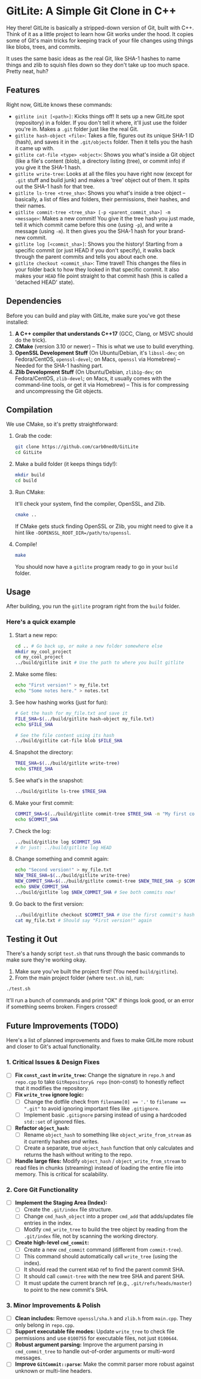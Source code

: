 # GitLite: A Simple Git Clone in C++

Hey there! GitLite is basically a stripped-down version of Git, built with C++. Think of it as a little project to learn how Git works under the hood. It copies some of Git's main tricks for keeping track of your file changes using things like blobs, trees, and commits.

It uses the same basic ideas as the real Git, like SHA-1 hashes to name things and zlib to squish files down so they don't take up too much space. Pretty neat, huh?

## Features

Right now, GitLite knows these commands:

* `gitlite init [<path>]`: Kicks things off! It sets up a new GitLite spot (repository) in a folder. If you don't tell it where, it'll just use the folder you're in. Makes a `.git` folder just like the real Git.
* `gitlite hash-object <file>`: Takes a file, figures out its unique SHA-1 ID (hash), and saves it in the `.git/objects` folder. Then it tells you the hash it came up with.
* `gitlite cat-file <type> <object>`: Shows you what's inside a Git object (like a file's content (blob), a directory listing (tree), or commit info) if you give it the SHA-1 hash.
* `gitlite write-tree`: Looks at all the files you have right now (except for `.git` stuff and build junk) and makes a 'tree' object out of them. It spits out the SHA-1 hash for that tree.
* `gitlite ls-tree <tree_sha>`: Shows you what's inside a tree object – basically, a list of files and folders, their permissions, their hashes, and their names.
* `gitlite commit-tree <tree_sha> [-p <parent_commit_sha>] -m <message>`: Makes a new commit! You give it the tree hash you just made, tell it which commit came before this one (using `-p`), and write a message (using `-m`). It then gives you the SHA-1 hash for your brand-new commit.
* `gitlite log [<commit_sha>]`: Shows you the history! Starting from a specific commit (or just HEAD if you don't specify), it walks back through the parent commits and tells you about each one.
* `gitlite checkout <commit_sha>`: Time travel! This changes the files in your folder back to how they looked in that specific commit. It also makes your `HEAD` file point straight to that commit hash (this is called a 'detached HEAD' state).

## Dependencies

Before you can build and play with GitLite, make sure you've got these installed:

1. **A C++ compiler that understands C++17** (GCC, Clang, or MSVC should do the trick).
2. **CMake** (version 3.10 or newer) – This is what we use to build everything.
3. **OpenSSL Development Stuff** (On Ubuntu/Debian, it's `libssl-dev`; on Fedora/CentOS, `openssl-devel`; on Macs, `openssl` via Homebrew) – Needed for the SHA-1 hashing part.
4. **Zlib Development Stuff** (On Ubuntu/Debian, `zlib1g-dev`; on Fedora/CentOS, `zlib-devel`; on Macs, it usually comes with the command-line tools, or get it via Homebrew) – This is for compressing and uncompressing the Git objects.

## Compilation

We use CMake, so it's pretty straightforward:

1. Grab the code:

    ```bash
    git clone https://github.com/carb0ned0/GitLite
    cd GitLite
    ```

2. Make a build folder (it keeps things tidy!):

    ```bash
    mkdir build
    cd build
    ```

3. Run CMake:

    It'll check your system, find the compiler, OpenSSL, and Zlib.

    ```bash
    cmake ..
    ```

    If CMake gets stuck finding OpenSSL or Zlib, you might need to give it a hint like `-DOPENSSL_ROOT_DIR=/path/to/openssl`.

4. Compile!

    ```bash
    make
    ```

    You should now have a `gitlite` program ready to go in your `build` folder.

## Usage

After building, you run the `gitlite` program right from the `build` folder.

### Here's a quick example

1. Start a new repo:

    ```bash
    cd .. # Go back up, or make a new folder somewhere else
    mkdir my_cool_project
    cd my_cool_project
    ../build/gitlite init # Use the path to where you built gitlite
    ```

2. Make some files:

    ```bash
    echo "First version!" > my_file.txt
    echo "Some notes here." > notes.txt
    ```

3. See how hashing works (just for fun):

    ```bash
    # Get the hash for my_file.txt and save it
    FILE_SHA=$(../build/gitlite hash-object my_file.txt)
    echo $FILE_SHA

    # See the file content using its hash
    ../build/gitlite cat-file blob $FILE_SHA
    ```

4. Snapshot the directory:

    ```bash
    TREE_SHA=$(../build/gitlite write-tree)
    echo $TREE_SHA
    ```

5. See what's in the snapshot:

    ```bash
    ../build/gitlite ls-tree $TREE_SHA
    ```

6. Make your first commit:

    ```bash
    COMMIT_SHA=$(../build/gitlite commit-tree $TREE_SHA -m "My first commit, yay!")
    echo $COMMIT_SHA
    ```

7. Check the log:

    ```bash
    ../build/gitlite log $COMMIT_SHA
    # Or just: ../build/gitlite log HEAD
    ```

8. Change something and commit again:

    ```bash
    echo "Second version!" > my_file.txt
    NEW_TREE_SHA=$(../build/gitlite write-tree)
    NEW_COMMIT_SHA=$(../build/gitlite commit-tree $NEW_TREE_SHA -p $COMMIT_SHA -m "Updated my file")
    echo $NEW_COMMIT_SHA
    ../build/gitlite log $NEW_COMMIT_SHA # See both commits now!
    ```

9. Go back to the first version:

    ```bash
    ../build/gitlite checkout $COMMIT_SHA # Use the first commit's hash
    cat my_file.txt # Should say "First version!" again
    ```

## Testing it Out

There's a handy script `test.sh` that runs through the basic commands to make sure they're working okay.

1. Make sure you've built the project first! (You need `build/gitlite`).
2. From the main project folder (where `test.sh` is), run:

```bash
./test.sh
```

It'll run a bunch of commands and print "OK" if things look good, or an error if something seems broken. Fingers crossed!

## Future Improvements (TODO)

Here's a list of planned improvements and fixes to make GitLite more robust and closer to Git's actual functionality.

### 1. Critical Issues & Design Fixes

* [ ] **Fix `const_cast` in `write_tree`:** Change the signature in `repo.h` and `repo.cpp` to take `GitRepository& repo` (non-const) to honestly reflect that it modifies the repository.
* [ ] **Fix `write_tree` ignore logic:**
  * [ ] Change the dotfile check from `filename[0] == '.'` to `filename == ".git"` to avoid ignoring important files like `.gitignore`.
  * [ ] Implement basic `.gitignore` parsing instead of using a hardcoded `std::set` of ignored files.
* [ ] **Refactor `object_hash`:**
  * [ ] Rename `object_hash` to something like `object_write_from_stream` as it currently hashes *and* writes.
  * [ ] Create a separate, true `object_hash` function that only calculates and returns the hash without writing to the repo.
* [ ] **Handle large files:** Modify `object_hash` / `object_write_from_stream` to read files in chunks (streaming) instead of loading the entire file into memory. This is critical for scalability.

### 2. Core Git Functionality

* [ ] **Implement the Staging Area (Index):**
  * [ ] Create the `.git/index` file structure.
  * [ ] Change `cmd_hash_object` into a proper `cmd_add` that adds/updates file entries in the index.
  * [ ] Modify `cmd_write_tree` to build the tree object by reading from the `.git/index` file, not by scanning the working directory.
* [ ] **Create high-level `cmd_commit`:**
  * [ ] Create a new `cmd_commit` command (different from `commit-tree`).
  * [ ] This command should automatically call `write_tree` (using the index).
  * [ ] It should read the current `HEAD` ref to find the parent commit SHA.
  * [ ] It should call `commit-tree` with the new tree SHA and parent SHA.
  * [ ] It must update the current branch ref (e.g., `.git/refs/heads/master`) to point to the new commit's SHA.

### 3. Minor Improvements & Polish

* [ ] **Clean includes:** Remove `openssl/sha.h` and `zlib.h` from `main.cpp`. They only belong in `repo.cpp`.
* [ ] **Support executable file modes:** Update `write_tree` to check file permissions and use `0100755` for executable files, not just `0100644`.
* [ ] **Robust argument parsing:** Improve the argument parsing in `cmd_commit_tree` to handle out-of-order arguments or multi-word messages.
* [ ] **Improve `GitCommit::parse`:** Make the commit parser more robust against unknown or multi-line headers.
